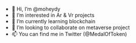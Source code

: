 - 👋 Hi, I’m @moheydy
- 👀 I’m interested in Ar & Vr projects
- 🌱 I’m currently learning blockchain
- 💞️ I’m looking to collaborate on metaverse project
- 📫 You can find me in Twitter (@MedalOfToken)
